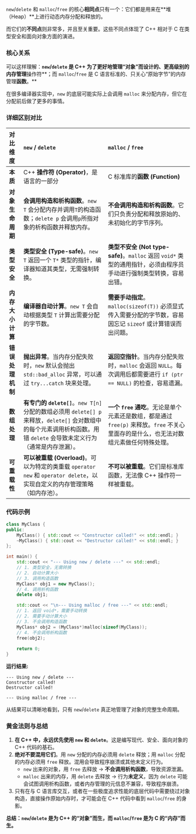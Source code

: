 `new`/`delete` 和 `malloc`/`free` 的核心**相同点**只有一个：它们都是用来在\*\*堆（Heap）\*\*上进行动态内存分配和释放的。

而它们的**不同点**则非常多，并且至关重要。这些不同点体现了 C++ 相对于 C 在类型安全和面向对象方面的演进。

### 核心关系

可以这样理解：**`new`/`delete` 是 C++ 为了更好地管理“对象”而设计的、更高级别的内存管理**操作符\*\*；而 `malloc`/`free` 是 C 语言标准的、只关心“原始字节”的内存管理**函数**。\*\*

在很多编译器实现中，`new` 的底层可能实际上会调用 `malloc` 来分配内存，但它在分配前后做了更多的事情。

### 详细区别对比

| 对比维度       | `new` / `delete`                                                                                                    | `malloc` / `free`                                                                  |
| :--------- | :------------------------------------------------------------------------------------------------------------------ | :--------------------------------------------------------------------------------- |
| **本质**     | C++ **操作符 (Operator)**，是语言的一部分                                                                                      | C 标准库的**函数 (Function)**                                                            |
| **对象生命周期** | **会调用构造和析构函数**。`new T` 会分配内存并调用`T`的构造函数；`delete p` 会调用`p`所指对象的析构函数并释放内存。                                            | **不会调用构造和析构函数**。它们只负责分配和释放原始的、未初始化的字节序列。                                           |
| **类型安全**   | **类型安全 (Type-safe)**。`new T` 返回一个 `T*` 类型的指针，编译器知道其类型，无需强制转换。                                                       | **类型不安全 (Not type-safe)**。`malloc` 返回 `void*` 类型的通用指针，必须由程序员手动进行强制类型转换，容易出错。       |
| **内存大小计算** | **编译器自动计算**。`new T` 会自动根据类型 `T` 计算出需要分配的字节数。                                                                        | **需要手动指定**。`malloc(sizeof(T))` 必须显式传入需要分配的字节数，容易因忘记 `sizeof` 或计算错误而出问题。            |
| **错误处理机制** | **抛出异常**。当内存分配失败时，`new` 默认会抛出 `std::bad_alloc` 异常，可以通过 `try...catch` 块来处理。                                          | **返回空指针**。当内存分配失败时，`malloc` 会返回 `NULL`。每次调用后都需要进行 `if (ptr == NULL)` 的检查，容易遗漏。     |
| **数组处理**   | **有专门的 `delete[]`**。`new T[n]` 分配的数组必须用 `delete[] p` 来释放，`delete[]` 会对数组中的每个元素调用析构函数。用错 `delete` 会导致未定义行为（通常是内存泄漏）。 | **一个 `free` 通吃**。无论是单个元素还是数组，都是通过 `free(p)` 来释放。`free` 不关心里面存的是什么，也无法对数组元素做任何特殊处理。 |
| **可重载性**   | **可以被重载 (Overload)**。可以为特定的类重载 `operator new` 和 `operator delete`，以实现自定义的内存管理策略（如内存池）。                              | **不可以被重载**。它们是标准库函数，无法像 C++ 操作符一样被重载。                                              |

### 代码示例

```cpp
class MyClass {
public:
    MyClass() { std::cout << "Constructor called!" << std::endl; }
    ~MyClass() { std::cout << "Destructor called!" << std::endl; }
};

int main() {
    std::cout << "--- Using new / delete ---" << std::endl;
    // 1. 类型安全，无需转换
    // 2. 自动计算大小
    // 3. 调用构造函数
    MyClass* obj1 = new MyClass(); 
    // 4. 调用析构函数
    delete obj1;

    std::cout << "\n--- Using malloc / free ---" << std::endl;
    // 1. 返回 void*，需要手动转换
    // 2. 需要手动计算大小
    // 3. 不会调用构造函数
    MyClass* obj2 = (MyClass*)malloc(sizeof(MyClass));
    // 4. 不会调用析构函数
    free(obj2);
    
    return 0;
}
```

**运行结果:**

```
--- Using new / delete ---
Constructor called!
Destructor called!

--- Using malloc / free ---
```

从结果可以清晰地看到，只有 `new`/`delete` 真正地管理了对象的完整生命周期。

### 黄金法则与总结

1.  **在 C++ 中，永远优先使用 `new` 和 `delete`**。这是编写现代、安全、面向对象的 C++ 代码的基石。
2.  **绝对不要混用它们**。用 `new` 分配的内存必须用 `delete` 释放；用 `malloc` 分配的内存必须用 `free` 释放。混用会导致程序崩溃或其他未定义行为。
      * `new` 出来的对象，用 `free` 去释放 -\> **不会调用析构函数**，导致资源泄漏。
      * `malloc` 出来的内存，用 `delete` 去释放 -\> 行为**未定义**，因为 `delete` 可能会试图调用析构函数，或者内存管理的元信息不兼容，导致程序崩溃。
3.  只有在与 C 语言库交互，或者在一些极度追求性能的底层代码中需要绕过对象构造，直接操作原始内存时，才可能会在 C++ 代码中看到 `malloc`/`free` 的身影。

**总结：`new`/`delete` 是为 C++ 的“对象”而生，而 `malloc`/`free` 是为 C 的“内存”而生。**